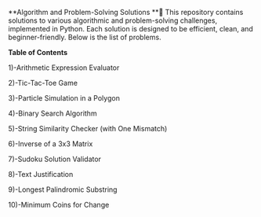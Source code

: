 **Algorithm and Problem-Solving Solutions **🚀
This repository contains solutions to various algorithmic and problem-solving challenges, implemented in Python.
Each solution is designed to be efficient, clean, and beginner-friendly. 
Below is the list of problems.

**Table of Contents**

1)-Arithmetic Expression Evaluator

2)-Tic-Tac-Toe Game

3)-Particle Simulation in a Polygon

4)-Binary Search Algorithm

5)-String Similarity Checker (with One Mismatch)

6)-Inverse of a 3x3 Matrix

7)-Sudoku Solution Validator

8)-Text Justification

9)-Longest Palindromic Substring

10)-Minimum Coins for Change
